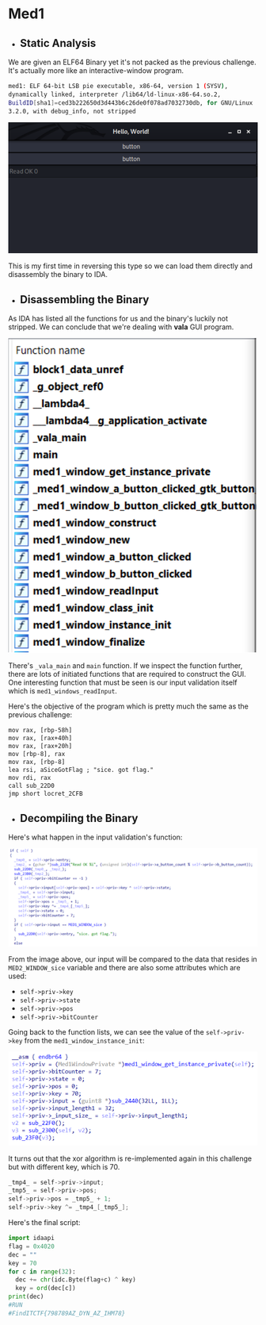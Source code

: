 # Med1

* ## Static Analysis
We are given an ELF64 Binary yet it's not packed as the previous challenge.
It's actually more like an interactive-window program.
```bash
med1: ELF 64-bit LSB pie executable, x86-64, version 1 (SYSV),
dynamically linked, interpreter /lib64/ld-linux-x86-64.so.2,
BuildID[sha1]=ced3b222650d3d443b6c26de0f078ad7032730db, for GNU/Linux
3.2.0, with debug_info, not stripped
```
<img src="images/med1.png" />

This is my first time in reversing this type so we can load them directly
and disassembly the binary to IDA.
<br>

* ## Disassembling the Binary

As IDA has listed all the functions for us and the binary's luckily
not stripped. We can conclude that we're dealing with **vala** GUI program.
<br>

<img src="images/med1_asm.png" />

There's `_vala_main` and `main` function. If we inspect the function further,
there are lots of initiated functions that are required to construct the GUI.
One interesting function that must be seen is our input validation itself which
is `med1_windows_readInput`.

Here's the objective of the program which is pretty much the same as the previous challenge:
```assembly
mov rax, [rbp-58h]
mov rax, [rax+40h]
mov rax, [rax+20h]
mov [rbp-8], rax
mov rax, [rbp-8]
lea rsi, aSiceGotFlag ; "sice. got flag."
mov rdi, rax
call sub_22D0
jmp short locret_2CFB
```

* ## Decompiling the Binary
Here's what happen in the input validation's function:

<img src="images/med1_asm_1.png" />

From the image above, our input will be compared to the data that resides in
`MED2_WINDOW_sice` variable and there are also some attributes which are used:
* `self->priv->key`
* `self->priv->state`
* `self->priv->pos`
* `self->priv->bitCounter`

Going back to the function lists, we can see the value of the `self->priv->key`
from the `med1_window_instance_init`:

<img src="images/med1_asm_2.png" />

It turns out that the xor algorithm is re-implemented again in this challenge but
with different key, which is 70.

```C
_tmp4_ = self->priv->input;
_tmp5_ = self->priv->pos;
self->priv->pos = _tmp5_ + 1;
self->priv->key ^= _tmp4_[_tmp5_];
```

Here's the final script:
<br>

```python
import idaapi
flag = 0x4020
dec = ""
key = 70
for c in range(32):
  dec += chr(idc.Byte(flag+c) ^ key)
  key = ord(dec[c])
print(dec)
#RUN
#FindITCTF{798789AZ_DYN_AZ_IHM78}
```
